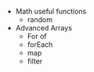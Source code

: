 -   Math useful functions
    -   random
-   Advanced Arrays
    -   For of
    -   forEach
    -   map
    -   filter
